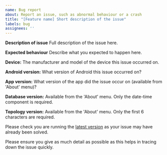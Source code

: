 ```yaml
---
name: Bug report
about: Report an issue, such as abnormal behaviour or a crash
title: "[Feature name] Short description of the issue"
labels: bug
assignees: ''
---
```


**Description of issue**
Full description of the issue here.

**Expected behaviour**
Describe what you expected to happen here.

**Device:** The manufacturer and model of the device this issue occurred on.

**Android version:** What version of Android this issue occurred on?

**App version:** What version of the app did the issue occur on (available from 'About' menu)?

**Database version:** Available from the 'About' menu. Only the date-time component is required.

**Topology version:** Available from the 'About' menu. Only the first 6 characters are required.

Please check you are running the [latest version](https://play.google.com/store/apps/details?id=uk.org.rivernile.edinburghbustracker.android)
as your issue may have already been solved.

Please ensure you give as much detail as possible as this helps in tracing down the issue quickly.